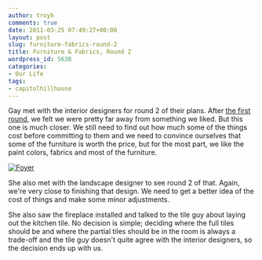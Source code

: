 ```yaml
---
author: troyh
comments: true
date: 2011-03-25 07:49:27+00:00
layout: post
slug: furniture-fabrics-round-2
title: Furniture & Fabrics, Round 2
wordpress_id: 5638
categories:
- Our Life
tags:
- capitolhillhouse
---
```


Gay met with the interior designers for round 2 of their plans. After [the first round](http://troyandgay.com/2011/03/03/furniture-fabrics/), we felt we were pretty far away from something we liked. But this one is much closer. We still need to find out how much some of the things cost before committing to them and we need to convince ourselves that some of the furniture is worth the price, but for the most part, we like the paint colors, fabrics and most of the furniture.

[![Foyer](http://farm6.static.flickr.com/5188/5559138760_678bc5f3a0.jpg)](http://www.flickr.com/photos/troyh/5559138760/)

<!-- more -->She also met with the landscape designer to see round 2 of that. Again, we're very close to finishing that design. We need to get a better idea of the cost of things and make some minor adjustments.

She also saw the fireplace installed and talked to the tile guy about laying out the kitchen tile. No decision is simple; deciding where the full tiles should be and where the partial tiles should be in the room is always a trade-off and the tile guy doesn't quite agree with the interior designers, so the decision ends up with us.


